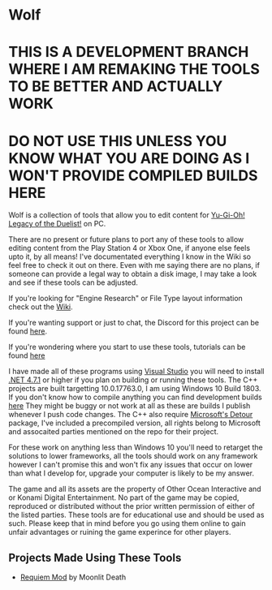 # Wolf

# THIS IS A DEVELOPMENT BRANCH WHERE I AM REMAKING THE TOOLS TO BE BETTER AND ACTUALLY WORK
# DO NOT USE THIS UNLESS YOU KNOW WHAT YOU ARE DOING AS I WON'T PROVIDE COMPILED BUILDS HERE


Wolf is a collection of tools that allow you to edit content for [Yu-Gi-Oh! Legacy of the Duelist!](http://store.steampowered.com/app/480650/YuGiOh_Legacy_of_the_Duelist/) on PC.

There are no present or future plans to port any of these tools to allow editing content from the Play Station 4 or Xbox One, if anyone else feels upto it, by all means! I've documentated everything I know in the Wiki so feel free to check it out on there.
Even with me saying there are no plans, if someone can provide a legal way to obtain a disk image, I may take a look and see if these tools can be adjusted.

If you're looking for "Engine Research" or File Type layout information check out the [Wiki](https://github.com/Arefu/Wolf/wiki).

If you're wanting support or just to chat, the Discord for this project can be found [here](https://discord.gg/a4Ync3M ).

If you're wondering where you start to use these tools, tutorials can be found [here](https://github.com/Arefu/Wolf/wiki/How-To)


I have made all of these programs using [Visual Studio](https://www.visualstudio.com/downloads/) you will need to install [.NET 4.7.1](https://www.microsoft.com/en-nz/download/details.aspx?id=48130) or higher if you plan on building or running these tools.
The C++ projects are built targetting 10.0.17763.0, I am using Windows 10 Build 1803. If you don't know how to compile anything you can find development builds [here](https://github.com/Arefu/Wolf/tree/master/bin) They might be buggy or not work at all as these are builds I publish whenever I push code changes.
The C++ also require [Microsoft's Detour](https://github.com/microsoft/detours/) package, I've included a precompiled version, all rights belong to Microsoft and assocaited parties mentioned on the repo for their project.

For these work on anything less than Windows 10 you'll need to retarget the solutions to lower frameworks, all the tools should work on any framework however I can't promise this and won't fix any issues that occur on lower than what I develop for, upgrade your computer is likely to be my answer.

The game and all its assets are the property of Other Ocean Interactive and or Konami Digital Entertainment. No part of the game may be copied, reproduced or distributed without the prior written permission of either of the listed parties. These tools are for educational use and should be used as such. Please keep that in mind before you go using them online to gain unfair advantages or ruining the game experince for other players.


## Projects Made Using These Tools
* [Requiem Mod](https://www.moddb.com/mods/lotdrequiem-mod/downloads/requiem13) by Moonlit Death
